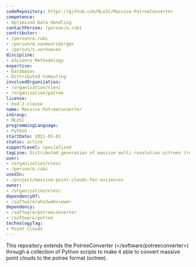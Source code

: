 ```yaml
---
codeRepository: https://github.com/NLeSC/Massive-PotreeConverter
competence:
- Optimized Data Handling
contactPerson: /person/o.rubi
contributor:
- /person/o.rubi
- /person/m.vanmeersbergen
- /person/s.verhoeven
discipline:
- eScience Methodology
expertise:
- Databases
- Distributed Computing
involvedOrganization:
- /organization/nlesc
- /organization/potree
license:
- bsd-2-clause
name: Massive-PotreeConverter
inGroup:
- NLeSC
programmingLanguage:
- Python
startDate: 2011-01-01
status: active
supportLevel: specialized
tagLine: Distributed generation of massive multi-resolution octrees (required by Potree-based renderers)
user:
- /organization/nlesc
- /person/o.rubi
usedIn:
- /project/massive-point-clouds-for-esciences
owner:
- /organization/nlesc
dependencyOf:
- /software/ahn2webviewer
dependency:
- /software/potreeconverter
- /software/potree
technologyTag:
- Point clouds
---
```

This repository extends the PotreeConverter (</software/potreeconverter>) through a collection of Python scripts to make it able to convert massive point clouds to the potree format (octree).
